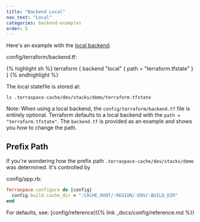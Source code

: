 ```yaml
---
title: "Backend Local"
nav_text: "Local"
categories: backend-examples
order: 5
---
```


Here's an example with the [local backend](https://www.terraform.io/language/settings/backends/local).

config/terraform/backend.tf:

{% highlight sh %}
terraform {
  backend "local" {
    path = "terraform.tfstate"
  }
}
{% endhighlight %}

The local statefile is stored at:

    ls .terraspace-cache/dev/stacks/demo/terraform.tfstate

Note: When using a local backend, the `config/terraform/backend.tf` file is entirely optional. Terraform defaults to a local backend with the `path = "terraform.tfstate"`. The `backend.tf` is provided as an example and shows you how to change the path.

## Prefix Path

If you're wondering how the prefix path `.terraspace-cache/dev/stacks/demo` was determined. It's controlled by

config/app.rb:

```ruby
Terraspace.configure do |config|
  config.build.cache_dir = ":CACHE_ROOT/:REGION/:ENV/:BUILD_DIR"
end
```

For defaults, see: [config/reference]({% link _docs/config/reference.md %})
